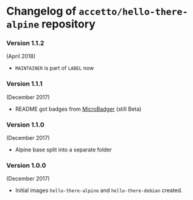 # Changelog of `accetto/hello-there-alpine` repository

### Version 1.1.2

(April 2018)

- `MAINTAINER` is part of `LABEL` now

### Version 1.1.1

(December 2017)

- README got badges from [MicroBadger](https://microbadger.com/) (still Beta)

### Version 1.1.0

(December 2017)

- Alpine base split into a separate folder

### Version 1.0.0

(December 2017)

- Initial images `hello-there-alpine` and `hello-there-debian` created.
